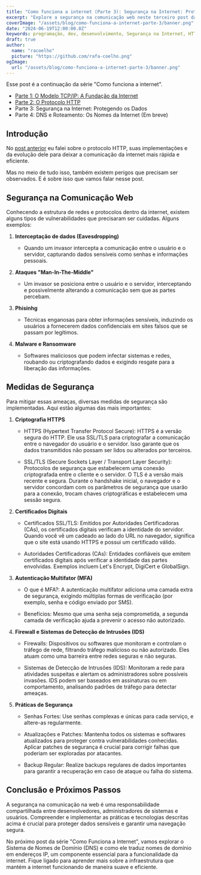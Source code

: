 ```yaml
---
title: "Como funciona a internet (Parte 3): Segurança na Internet: Protegendo os Dados"
excerpt: "Explore a segurança na comunicação web neste terceiro post da série 'Como funciona a internet'. Aprenda sobre as principais ameaças, como interceptação de dados e ataques Man-In-The-Middle, e descubra as medidas de segurança mais eficazes, incluindo HTTPS, certificados digitais e autenticação multifator, para proteger seus dados online."
coverImage: "/assets/blog/como-funciona-a-internet-parte-3/banner.png"
date: "2024-06-19T12:00:00.0Z"
keywords: programação, dev, desenvolvimento, Segurança na Internet, HTTPS, Certificados Digitais, Autenticação Multifator, Firewalls, IDS, Interceptação de Dados, Ataques Man-In-The-Middle, Malware, Proteção de Dados
draft: true
author:
  name: "racoelho"
  picture: "https://github.com/rafa-coelho.png"
ogImage:
  url: "/assets/blog/como-funciona-a-internet-parte-3/banner.png"
---
```


Esse post é a continuação da série "Como funciona a internet".

- [Parte 1: O Modelo TCP/IP: A Fundação da Internet](https://racoelho.com.br/posts/como-funciona-a-internet-parte-1)
- [Parte 2: O Protocolo HTTP](https://racoelho.com.br/posts/como-funciona-a-internet-parte-2)
- Parte 3: Segurança na Internet: Protegendo os Dados
- Parte 4: DNS e Roteamento: Os Nomes da Internet (Em breve)


## Introdução

No [post anterior](https://racoelho.com.br/posts/como-funciona-a-internet-parte-2) eu falei sobre o protocolo HTTP, suas implementações e da evolução dele para deixar a comunicação da internet mais rápida e eficiente.

Mas no meio de tudo isso, também existem perigos que precisam ser observados. E é sobre isso que vamos falar nesse post.


## Segurança na Comunicação Web

Conhecendo a estrutura de redes e protocolos dentro da internet, existem alguns tipos de vulnerabilidades que precisaram ser cuidadas.
Alguns exemplos:

1. **Interceptação de dados (Eavesdropping)**
   - Quando um invasor intercepta a comunicação entre o usuário e o servidor, capturando dados sensíveis como senhas e informações pessoais.

2. **Ataques "Man-In-The-Middle"**
   - Um invasor se posiciona entre o usuário e o servidor, interceptando e possivelmente alterando a comunicação sem que as partes percebam.

3. **Phisinhg**
   - Técnicas enganosas para obter informações sensíveis, induzindo os usuários a fornecerem dados confidenciais em sites falsos que se passam por legítimos.

4. **Malware e Ransomware**
   - Softwares maliciosos que podem infectar sistemas e redes, roubando ou criptografando dados e exigindo resgate para a liberação das informações.



## Medidas de Segurança
Para mitigar essas ameaças, diversas medidas de segurança são implementadas. Aqui estão algumas das mais importantes:

1. **Criptografia HTTPS**

   - HTTPS (Hypertext Transfer Protocol Secure): HTTPS é a versão segura do HTTP. Ele usa SSL/TLS para criptografar a comunicação entre o navegador do usuário e o servidor. Isso garante que os dados transmitidos não possam ser lidos ou alterados por terceiros.
   
   - SSL/TLS (Secure Sockets Layer / Transport Layer Security): Protocolos de segurança que estabelecem uma conexão criptografada entre o cliente e o servidor. O TLS é a versão mais recente e segura. Durante o handshake inicial, o navegador e o servidor concordam com os parâmetros de segurança que usarão para a conexão, trocam chaves criptográficas e estabelecem uma sessão segura.
  
2. **Certificados Digitais**
   - Certificados SSL/TLS: Emitidos por Autoridades Certificadoras (CAs), os certificados digitais verificam a identidade do servidor. Quando você vê um cadeado ao lado do URL no navegador, significa que o site está usando HTTPS e possui um certificado válido.
   
   - Autoridades Certificadoras (CAs): Entidades confiáveis que emitem certificados digitais após verificar a identidade das partes envolvidas. Exemplos incluem Let's Encrypt, DigiCert e GlobalSign.

3. **Autenticação Multifator (MFA)**
   - O que é MFA?: A autenticação multifator adiciona uma camada extra de segurança, exigindo múltiplas formas de verificação (por exemplo, senha e código enviado por SMS).
  
   - Benefícios: Mesmo que uma senha seja comprometida, a segunda camada de verificação ajuda a prevenir o acesso não autorizado.

4. **Firewall e Sistemas de Detecção de Intrusões (IDS)**
   - Firewalls: Dispositivos ou softwares que monitoram e controlam o tráfego de rede, filtrando tráfego malicioso ou não autorizado. Eles atuam como uma barreira entre redes seguras e não seguras.
   
   - Sistemas de Detecção de Intrusões (IDS): Monitoram a rede para atividades suspeitas e alertam os administradores sobre possíveis invasões. IDS podem ser baseados em assinaturas ou em comportamento, analisando padrões de tráfego para detectar ameaças.

5. **Práticas de Segurança**
   - Senhas Fortes: Use senhas complexas e únicas para cada serviço, e altere-as regularmente.

   - Atualizações e Patches: Mantenha todos os sistemas e softwares atualizados para proteger contra vulnerabilidades conhecidas. Aplicar patches de segurança é crucial para corrigir falhas que poderiam ser exploradas por atacantes.

   - Backup Regular: Realize backups regulares de dados importantes para garantir a recuperação em caso de ataque ou falha do sistema.


##  Conclusão e Próximos Passos

A segurança na comunicação na web é uma responsabilidade compartilhada entre desenvolvedores, administradores de sistemas e usuários. Compreender e implementar as práticas e tecnologias descritas acima é crucial para proteger dados sensíveis e garantir uma navegação segura.

No próximo post da série "Como Funciona a Internet", vamos explorar o Sistema de Nomes de Domínio (DNS) e como ele traduz nomes de domínio em endereços IP, um componente essencial para a funcionalidade da internet. Fique ligado para aprender mais sobre a infraestrutura que mantém a internet funcionando de maneira suave e eficiente.
